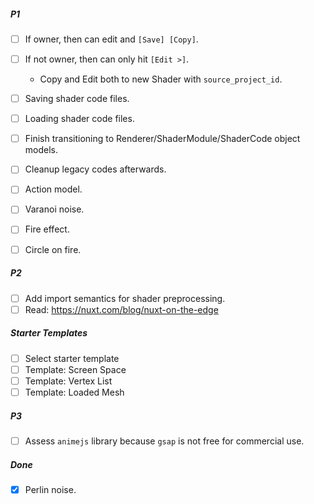 ##### P1

- [ ] If owner, then can edit and `[Save] [Copy]`.
- [ ] If not owner, then can only hit `[Edit >]`.

  - Copy and Edit both to new Shader with `source_project_id`.

- [ ] Saving shader code files.
- [ ] Loading shader code files.
- [ ] Finish transitioning to Renderer/ShaderModule/ShaderCode object models.
- [ ] Cleanup legacy codes afterwards.
- [ ] Action model.
- [ ] Varanoi noise.
- [ ] Fire effect.
- [ ] Circle on fire.

##### P2

- [ ] Add import semantics for shader preprocessing.
- [ ] Read: https://nuxt.com/blog/nuxt-on-the-edge

##### Starter Templates

- [ ] Select starter template
- [ ] Template: Screen Space
- [ ] Template: Vertex List
- [ ] Template: Loaded Mesh

##### P3

- [ ] Assess `animejs` library because `gsap` is not free for commercial use.

##### Done

- [x] Perlin noise.
